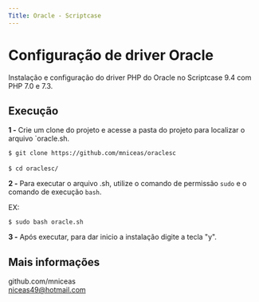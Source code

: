 ```yaml
---
Title: Oracle - Scriptcase
---
```


# Configuração de driver Oracle

Instalação e configuração do driver PHP do Oracle no Scriptcase 9.4 com PHP 7.0 e 7.3.

## Execução

__1 -__ Crie um clone do projeto e acesse a pasta do projeto para localizar o arquivo `oracle.sh.

`$ git clone https://github.com/mniceas/oraclesc`<br>  
`$ cd oraclesc/`

__2 -__ Para executar o arquivo .sh, utilize o comando de permissão `sudo` e o comando de execução `bash`.

EX:

`$ sudo bash oracle.sh`

__3 -__ Após executar, para dar inicio a instalação digite a tecla "y".


## Mais informações
github.com/mniceas  
niceas49@hotmail.com 
